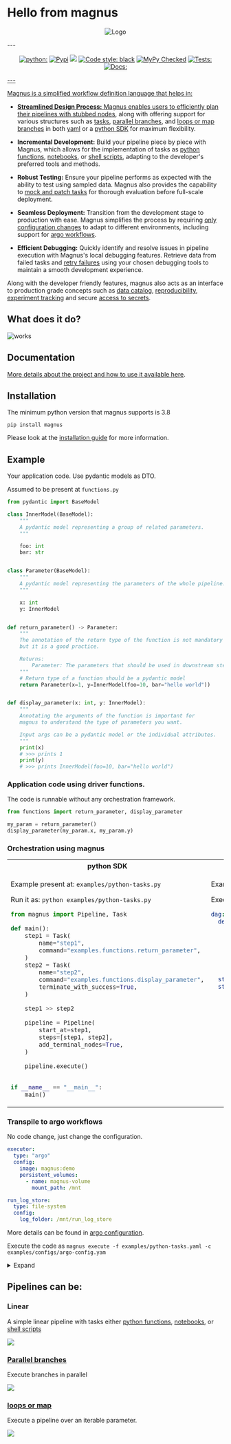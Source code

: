 

# Hello from magnus


<p align="center">
  <img src="https://github.com/AstraZeneca/magnus-core/blob/main/assets/logo-readme.png?raw=true" alt="Logo"/>
</p>
---

<p align="center">
<a href="https://pypi.org/project/magnus/"><img alt="python:" src="https://img.shields.io/badge/python-3.8%20%7C%203.9%20%7C%203.10-blue.svg"></a>
<a href="https://pypi.org/project/magnus/"><img alt="Pypi" src="https://badge.fury.io/py/magnus.svg"></a>
<a href="https://github.com/AstraZeneca/magnus-core/blob/main/LICENSE"><img alt"License" src="https://img.shields.io/badge/license-Apache%202.0-blue.svg"></a>
<a href="https://github.com/psf/black"><img alt="Code style: black" src="https://img.shields.io/badge/code%20style-black-000000.svg"></a>
<a href="https://github.com/python/mypy"><img alt="MyPy Checked" src="https://www.mypy-lang.org/static/mypy_badge.svg"></a>
<a href="https://github.com/AstraZeneca/magnus-core/actions/workflows/release.yaml"><img alt="Tests:" src="https://github.com/AstraZeneca/magnus-core/actions/workflows/release.yaml/badge.svg">
<a href="https://github.com/AstraZeneca/magnus-core/actions/workflows/docs.yaml"><img alt="Docs:" src="https://github.com/AstraZeneca/magnus-core/actions/workflows/docs.yaml/badge.svg">
</p>
---

Magnus is a simplified workflow definition language that helps in:

- **Streamlined Design Process:** Magnus enables users to efficiently plan their pipelines with
[stubbed nodes](https://astrazeneca.github.io/magnus-core/concepts/stub), along with offering support for various structures such as
[tasks](https://astrazeneca.github.io/magnus-core/concepts/task), [parallel branches](https://astrazeneca.github.io/magnus-core/concepts/parallel), and [loops or map branches](https://astrazeneca.github.io/magnus-core/concepts/map)
in both [yaml](https://astrazeneca.github.io/magnus-core/concepts/pipeline) or a [python SDK](https://astrazeneca.github.io/magnus-core/sdk) for maximum flexibility.

- **Incremental Development:** Build your pipeline piece by piece with Magnus, which allows for the
implementation of tasks as [python functions](https://astrazeneca.github.io/magnus-core/concepts/task/#python_functions),
[notebooks](https://astrazeneca.github.io/magnus-core/concepts/task/#notebooks), or [shell scripts](https://astrazeneca.github.io/magnus-core/concepts/task/#shell),
adapting to the developer's preferred tools and methods.

- **Robust Testing:** Ensure your pipeline performs as expected with the ability to test using sampled data. Magnus
also provides the capability to [mock and patch tasks](https://astrazeneca.github.io/magnus-core/configurations/executors/mocked)
for thorough evaluation before full-scale deployment.

- **Seamless Deployment:** Transition from the development stage to production with ease.
Magnus simplifies the process by requiring [only configuration changes](https://astrazeneca.github.io/magnus-core/configurations/overview)
to adapt to different environments, including support for [argo workflows](https://astrazeneca.github.io/magnus-core/configurations/executors/argo).

- **Efficient Debugging:** Quickly identify and resolve issues in pipeline execution with Magnus's local
debugging features. Retrieve data from failed tasks and [retry failures](https://astrazeneca.github.io/magnus-core/concepts/run-log/#retrying_failures)
using your chosen debugging tools to maintain a smooth development experience.

Along with the developer friendly features, magnus also acts as an interface to production grade concepts
such as [data catalog](https://astrazeneca.github.io/magnus-core/concepts/catalog), [reproducibility](https://astrazeneca.github.io/magnus-core/concepts/run-log),
[experiment tracking](https://astrazeneca.github.io/magnus-core/concepts/experiment-tracking)
and secure [access to secrets](https://astrazeneca.github.io/magnus-core/concepts/secrets).


## What does it do?


![works](assets/work.png)


## Documentation

[More details about the project and how to use it available here](https://astrazeneca.github.io/magnus-core/).


## Installation

The minimum python version that magnus supports is 3.8

```shell
pip install magnus
```

Please look at the [installation guide](https://astrazeneca.github.io/magnus-core/usage)
for more information.


## Example

Your application code. Use pydantic models as DTO.

Assumed to be present at ```functions.py```
```python
from pydantic import BaseModel

class InnerModel(BaseModel):
    """
    A pydantic model representing a group of related parameters.
    """

    foo: int
    bar: str


class Parameter(BaseModel):
    """
    A pydantic model representing the parameters of the whole pipeline.
    """

    x: int
    y: InnerModel


def return_parameter() -> Parameter:
    """
    The annotation of the return type of the function is not mandatory
    but it is a good practice.

    Returns:
        Parameter: The parameters that should be used in downstream steps.
    """
    # Return type of a function should be a pydantic model
    return Parameter(x=1, y=InnerModel(foo=10, bar="hello world"))


def display_parameter(x: int, y: InnerModel):
    """
    Annotating the arguments of the function is important for
    magnus to understand the type of parameters you want.

    Input args can be a pydantic model or the individual attributes.
    """
    print(x)
    # >>> prints 1
    print(y)
    # >>> prints InnerModel(foo=10, bar="hello world")
```

### Application code using driver functions.

The code is runnable without any orchestration framework.

```python
from functions import return_parameter, display_parameter

my_param = return_parameter()
display_parameter(my_param.x, my_param.y)
```

### Orchestration using magnus

<table>
<tr>
    <th>python SDK</th>
    <th>yaml</th>
</tr>
<tr>
<td valign="top"><p>

Example present at: ```examples/python-tasks.py```

Run it as: ```python examples/python-tasks.py```

```python
from magnus import Pipeline, Task

def main():
    step1 = Task(
        name="step1",
        command="examples.functions.return_parameter",
    )
    step2 = Task(
        name="step2",
        command="examples.functions.display_parameter",
        terminate_with_success=True,
    )

    step1 >> step2

    pipeline = Pipeline(
        start_at=step1,
        steps=[step1, step2],
        add_terminal_nodes=True,
    )

    pipeline.execute()


if __name__ == "__main__":
    main()
```

</p></td>

<td valign="top"><p>

Example present at: ```examples/python-tasks.yaml```


Execute via the cli: ```magnus execute -f examples/python-tasks.yaml```

```yaml
dag:
  description: |
    This is a simple pipeline that does 3 steps in sequence.
    In this example:
      1. First step: returns a "parameter" x as a Pydantic model
      2. Second step: Consumes that parameter and prints it

    This pipeline demonstrates one way to pass small data from one step to another.

  start_at: step 1
  steps:
    step 1:
      type: task
      command_type: python # (2)
      command: examples.functions.return_parameter # (1)
      next: step 2
    step 2:
      type: task
      command_type: python
      command: examples.functions.display_parameter
      next: success
    success:
      type: success
    fail:
      type: fail
```

</p></td>

</tr>
</table>

### Transpile to argo workflows

No code change, just change the configuration.

```yaml
executor:
  type: "argo"
  config:
    image: magnus:demo
    persistent_volumes:
      - name: magnus-volume
        mount_path: /mnt

run_log_store:
  type: file-system
  config:
    log_folder: /mnt/run_log_store
```

More details can be found in [argo configuration](https://astrazeneca.github.io/magnus-core/configurations/executors/argo).

Execute the code as ```magnus execute -f examples/python-tasks.yaml -c examples/configs/argo-config.yam```

<details>
  <summary>Expand</summary>

```yaml
apiVersion: argoproj.io/v1alpha1
kind: Workflow
metadata:
  generateName: magnus-dag-
  annotations: {}
  labels: {}
spec:
  activeDeadlineSeconds: 172800
  entrypoint: magnus-dag
  podGC:
    strategy: OnPodCompletion
  retryStrategy:
    limit: '0'
    retryPolicy: Always
    backoff:
      duration: '120'
      factor: 2
      maxDuration: '3600'
  serviceAccountName: default-editor
  templates:
    - name: magnus-dag
      failFast: true
      dag:
        tasks:
          - name: step-1-task-uvdp7h
            template: step-1-task-uvdp7h
            depends: ''
          - name: step-2-task-772vg3
            template: step-2-task-772vg3
            depends: step-1-task-uvdp7h.Succeeded
          - name: success-success-igzq2e
            template: success-success-igzq2e
            depends: step-2-task-772vg3.Succeeded
    - name: step-1-task-uvdp7h
      container:
        image: magnus:demo
        command:
          - magnus
          - execute_single_node
          - '{{workflow.parameters.run_id}}'
          - step%1
          - --log-level
          - WARNING
          - --file
          - examples/python-tasks.yaml
          - --config-file
          - examples/configs/argo-config.yaml
        volumeMounts:
          - name: executor-0
            mountPath: /mnt
        imagePullPolicy: ''
        resources:
          limits:
            memory: 1Gi
            cpu: 250m
          requests:
            memory: 1Gi
            cpu: 250m
    - name: step-2-task-772vg3
      container:
        image: magnus:demo
        command:
          - magnus
          - execute_single_node
          - '{{workflow.parameters.run_id}}'
          - step%2
          - --log-level
          - WARNING
          - --file
          - examples/python-tasks.yaml
          - --config-file
          - examples/configs/argo-config.yaml
        volumeMounts:
          - name: executor-0
            mountPath: /mnt
        imagePullPolicy: ''
        resources:
          limits:
            memory: 1Gi
            cpu: 250m
          requests:
            memory: 1Gi
            cpu: 250m
    - name: success-success-igzq2e
      container:
        image: magnus:demo
        command:
          - magnus
          - execute_single_node
          - '{{workflow.parameters.run_id}}'
          - success
          - --log-level
          - WARNING
          - --file
          - examples/python-tasks.yaml
          - --config-file
          - examples/configs/argo-config.yaml
        volumeMounts:
          - name: executor-0
            mountPath: /mnt
        imagePullPolicy: ''
        resources:
          limits:
            memory: 1Gi
            cpu: 250m
          requests:
            memory: 1Gi
            cpu: 250m
  templateDefaults:
    activeDeadlineSeconds: 7200
    timeout: 10800s
  arguments:
    parameters:
      - name: run_id
        value: '{{workflow.uid}}'
  volumes:
    - name: executor-0
      persistentVolumeClaim:
        claimName: magnus-volume

```

</details>

## Pipelines can be:

### Linear

A simple linear pipeline with tasks either
[python functions](https://astrazeneca.github.io/magnus-core/concepts/task/#python_functions),
[notebooks](https://astrazeneca.github.io/magnus-core/concepts/task/#notebooks), or [shell scripts](https://astrazeneca.github.io/magnus-core/concepts/task/#shell)

[![](https://mermaid.ink/img/pako:eNpl0bFuwyAQBuBXQVdZTqTESpxMDJ0ytkszhgwnOCcoNo4OaFVZfvcSx20tGSQ4fn0wHB3o1hBIyLJOWGeDFJ3Iq7r90lfkkA9HHfmTUpnX1hFyLvrHzDLl_qB4-1BOOZGGD3TfSikvTDSNFqdj2sT2vBTr9euQlXNWjqycsN2c7UZWFMUE7udwP0L3y6JenNKiyfvz8t8_b-gavT9QJYY0PcDtjeTLptrAChriBq1JzeoeWkG4UkMKZCoN8k2Bcn1yGEN7_HYaZOBIK4h3g4EOFi-MDcgKa59SMja0_P7s_vAJ_Q_YOH6o?type=png)](https://mermaid.live/edit#pako:eNpl0bFuwyAQBuBXQVdZTqTESpxMDJ0ytkszhgwnOCcoNo4OaFVZfvcSx20tGSQ4fn0wHB3o1hBIyLJOWGeDFJ3Iq7r90lfkkA9HHfmTUpnX1hFyLvrHzDLl_qB4-1BOOZGGD3TfSikvTDSNFqdj2sT2vBTr9euQlXNWjqycsN2c7UZWFMUE7udwP0L3y6JenNKiyfvz8t8_b-gavT9QJYY0PcDtjeTLptrAChriBq1JzeoeWkG4UkMKZCoN8k2Bcn1yGEN7_HYaZOBIK4h3g4EOFi-MDcgKa59SMja0_P7s_vAJ_Q_YOH6o)

### [Parallel branches](https://astrazeneca.github.io/magnus-core/concepts/parallel)

Execute branches in parallel

[![](https://mermaid.ink/img/pako:eNp9k01rwzAMhv-K8S4ZtJCzDzuMLmWwwkh2KMQ7eImShiZ2sB1KKf3vs52PpsWNT7LySHqlyBeciRwwwUUtTtmBSY2-YsopR8MpQUfAdCdBBekWNBpvv6-EkFICzGAtWcUTDW3wYy20M7lr5QGBK2j-anBAkH4M1z6grnjpy17xAiTwDII07jj6HK8-VnVZBspITnpjztyoVkLLJOy3Qfrdm6gQEu2370Io7WLORo84PbRoA_oOl9BBg4UHbHR58UkMWq_fxjrOnhLRx1nH0SgkjlBjh7ekxNKGc0NelDLknhePI8qf7MVNr_31nm1wwNTeM2Ao6pmf-3y3Mp7WlqA7twOnXfKs17zt-6azmim1gQL1A0NKS3EE8hKZE4Yezm3chIVFiFe4AdmwKjdv7mIjKNYHaIBiYsycySPFlF8NxzotkjPPMNGygxXu2pxp2FSslKzBpGC1Ml7IKy3krn_E7i1f_wEayTcn?type=png)](https://mermaid.live/edit#pako:eNp9k01rwzAMhv-K8S4ZtJCzDzuMLmWwwkh2KMQ7eImShiZ2sB1KKf3vs52PpsWNT7LySHqlyBeciRwwwUUtTtmBSY2-YsopR8MpQUfAdCdBBekWNBpvv6-EkFICzGAtWcUTDW3wYy20M7lr5QGBK2j-anBAkH4M1z6grnjpy17xAiTwDII07jj6HK8-VnVZBspITnpjztyoVkLLJOy3Qfrdm6gQEu2370Io7WLORo84PbRoA_oOl9BBg4UHbHR58UkMWq_fxjrOnhLRx1nH0SgkjlBjh7ekxNKGc0NelDLknhePI8qf7MVNr_31nm1wwNTeM2Ao6pmf-3y3Mp7WlqA7twOnXfKs17zt-6azmim1gQL1A0NKS3EE8hKZE4Yezm3chIVFiFe4AdmwKjdv7mIjKNYHaIBiYsycySPFlF8NxzotkjPPMNGygxXu2pxp2FSslKzBpGC1Ml7IKy3krn_E7i1f_wEayTcn)

### [loops or map](https://astrazeneca.github.io/magnus-core/concepts/map)

Execute a pipeline over an iterable parameter.

[![](https://mermaid.ink/img/pako:eNqVlF1rwjAUhv9KyG4qKNR-3AS2m8nuBgN3Z0Sy5tQG20SSdE7E_76kVVEr2CY3Ied9Tx6Sk3PAmeKACc5LtcsKpi36nlGZFbXciHwfLN79CuWiBLMcEULWGkBSaeosA2OCxbxdXMd89Get2bZASsLiSyuvQE2mJZXIjW27t2rOmQZ3Gp9rD6UjatWnwy7q6zPPukd50WTydmemEiS_QbQ79RwxGoQY9UaMuojRA8TCXexzyHgQZNwbMu5Cxl3IXNX6OWMyiDHpzZh0GZMHjOK3xz2mgxjT3oxplzG9MPp5_nVOhwJjteDwOg3HyFj3L1dCcvh7DUc-iftX18n6Waet1xX8cG908vpKHO6OW7cvkeHm5GR2b3drdvaSGTODHLW37mxabYC8fLgRhlfxpjNdwmEets-Dx7gCXTHBXQc8-D2KbQEVUEzckjO9oZjKo9Ox2qr5XmaYWF3DGNdbzizMBHOVVWGSs9K4XeDCKv3ZttSmsx7_AYa341E?type=png)](https://mermaid.live/edit#pako:eNqVlF1rwjAUhv9KyG4qKNR-3AS2m8nuBgN3Z0Sy5tQG20SSdE7E_76kVVEr2CY3Ied9Tx6Sk3PAmeKACc5LtcsKpi36nlGZFbXciHwfLN79CuWiBLMcEULWGkBSaeosA2OCxbxdXMd89Get2bZASsLiSyuvQE2mJZXIjW27t2rOmQZ3Gp9rD6UjatWnwy7q6zPPukd50WTydmemEiS_QbQ79RwxGoQY9UaMuojRA8TCXexzyHgQZNwbMu5Cxl3IXNX6OWMyiDHpzZh0GZMHjOK3xz2mgxjT3oxplzG9MPp5_nVOhwJjteDwOg3HyFj3L1dCcvh7DUc-iftX18n6Waet1xX8cG908vpKHO6OW7cvkeHm5GR2b3drdvaSGTODHLW37mxabYC8fLgRhlfxpjNdwmEets-Dx7gCXTHBXQc8-D2KbQEVUEzckjO9oZjKo9Ox2qr5XmaYWF3DGNdbzizMBHOVVWGSs9K4XeDCKv3ZttSmsx7_AYa341E)
